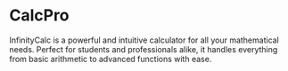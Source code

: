 # CalcPro
InfinityCalc is a powerful and intuitive calculator for all your mathematical needs. Perfect for students and professionals alike, it handles everything from basic arithmetic to advanced functions with ease.
